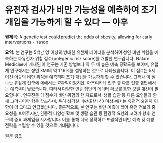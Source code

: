 # 유전자 검사가 비만 가능성을 예측하여 조기 개입을 가능하게 할 수 있다 — 야후

**원제목:** A genetic test could predict the odds of obesity, allowing for early interventions - Yahoo

**요약:** 본 연구는 5백만 명 이상의 방대한 유전체 데이터를 분석하여 성인 비만 위험을 예측하는 다유전자 위험 점수(polygenic risk score)를 개발한 연구입니다.  Nature Medicine에 게재된 이 연구는 기존 방법보다 약 두 배 높은 예측 정확도를 보이며, 유럽계 인구에서는 성인 BMI의 약 17.6%를 설명하는 것으로 나타났습니다.  이 점수는 5세 이전 아동의 비만 위험을 예측하여 조기 개입을 가능하게 할 수 있습니다.  그러나 이 점수는 유럽계 인구에 대해서는 효과적이었지만, 아프리카계 인구 등 다른 인종 집단에서는 예측력이 낮았습니다.  따라서 다양한 인종 집단의 데이터 확보를 통한 모델 개선이 필요합니다.  연구진은 이 점수가 비만 위험의 한 지표로서,  생활 습관 등 다른 요인들과 함께 고려되어야 함을 강조하며, 특히 심각한 비만(BMI 40 이상)에서는 유전적 요인의 영향이 더 크다고 언급했습니다.  결론적으로, 본 연구는 비만 예측에 있어 유전 정보의 중요성을 보여주지만,  인종적 다양성 확보 및 생활 습관 등 환경적 요인의 고려가 향후 연구의 중요 과제임을 시사합니다.  이를 통해 더욱 정확하고 포괄적인 비만 예측 및 예방 전략을 수립할 수 있을 것으로 기대됩니다.

[원문 링크](https://www.yahoo.com/news/genetic-test-could-predict-odds-090040830.html)
